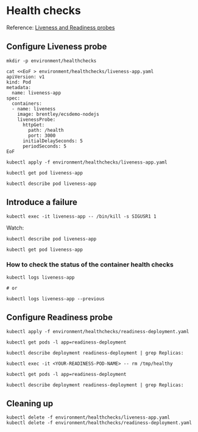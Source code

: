 # Health checks

Reference: [Liveness and Readiness probes](https://kubernetes.io/docs/tasks/configure-pod-container/configure-liveness-readiness-probes/)

## Configure Liveness probe

```
mkdir -p environment/healthchecks
```

```
cat <<EoF > environment/healthchecks/liveness-app.yaml
apiVersion: v1
kind: Pod
metadata:
  name: liveness-app
spec:
  containers:
  - name: liveness
    image: brentley/ecsdemo-nodejs
    livenessProbe:
      httpGet:
        path: /health
        port: 3000
      initialDelaySeconds: 5
      periodSeconds: 5
EoF
```
```
kubectl apply -f environment/healthchecks/liveness-app.yaml
```
```
kubectl get pod liveness-app
```
```
kubectl describe pod liveness-app
```

## Introduce a failure

```
kubectl exec -it liveness-app -- /bin/kill -s SIGUSR1 1
```

Watch:
```
kubectl describe pod liveness-app
```

```
kubectl get pod liveness-app
```

### How to check the status of the container health checks

```
kubectl logs liveness-app

# or

kubectl logs liveness-app --previous
```

## Configure Readiness probe

```
kubectl apply -f environment/healthchecks/readiness-deployment.yaml
```
```
kubectl get pods -l app=readiness-deployment
```
```
kubectl describe deployment readiness-deployment | grep Replicas:
```
```
kubectl exec -it <YOUR-READINESS-POD-NAME> -- rm /tmp/healthy
```
```
kubectl get pods -l app=readiness-deployment
```
``` 
kubectl describe deployment readiness-deployment | grep Replicas:
```

## Cleaning up

```
kubectl delete -f environment/healthchecks/liveness-app.yaml
kubectl delete -f environment/healthchecks/readiness-deployment.yaml
```